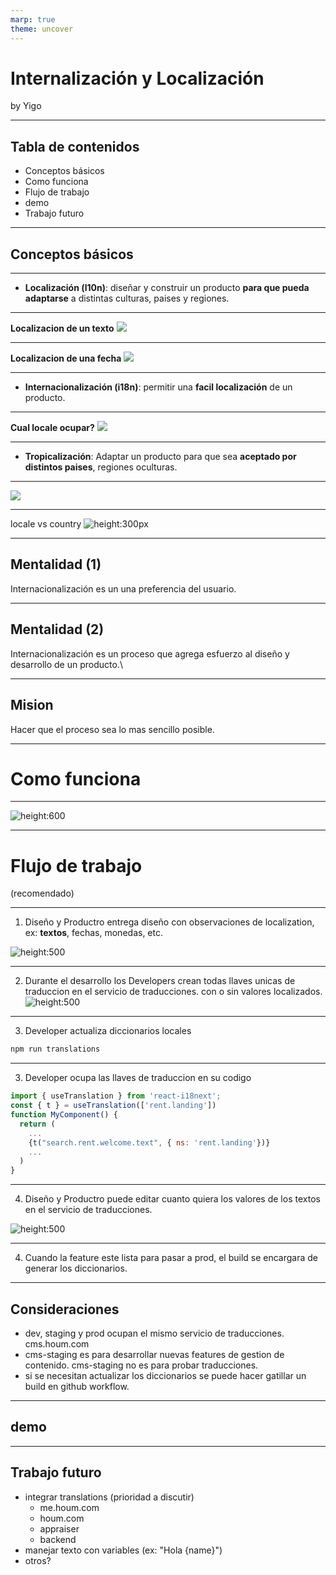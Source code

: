 ```yaml
---
marp: true
theme: uncover
---
```


# Internalización y Localización
by Yigo

---
## Tabla de contenidos
* Conceptos básicos
* Como funciona
* Flujo de trabajo
* demo
* Trabajo futuro
---
## Conceptos básicos
---
* **Localización (l10n)**: diseñar y construir un producto **para que pueda adaptarse** a distintas culturas, paises y regiones.
---
**Localizacion de un texto**
![](images/localization-text-example.png)

---
**Localizacion de una fecha**
![](images/localization-date-example.png)

---
* **Internacionalización (i18n)**: permitir una **facil localización** de un producto.
---
**Cual locale ocupar?**
![](images/internationalization-text-example.png)

---
* **Tropicalización**: Adaptar un producto para que sea **aceptado por distintos paises**, regiones oculturas.
---
![](images/tropizalization-example.png)

---
locale vs country
![height:300px](images/locale-vs-country.png)

---
## Mentalidad (1)
Internacionalización es un una preferencia del usuario.

---
## Mentalidad (2)
Internacionalización es un proceso que agrega esfuerzo al diseño y desarrollo de un producto.\

---
## Mision
Hacer que el proceso sea lo mas sencillo posible.

---
# Como funciona
---
![height:600](images/how-it-works.png)

---
# Flujo de trabajo
(recomendado)

---

1. Diseño y Productro entrega diseño con observaciones de localization, ex: **textos**, fechas, monedas, etc.

![height:500](images/workflow-1.png)

---

2. Durante el desarrollo los Developers crean todas llaves unicas de traduccion en el servicio de traducciones. con o sin valores localizados.
![height:500](images/workflow-2.png)

---
3. Developer actualiza diccionarios locales

```bash
npm run translations
```
---
3. Developer ocupa las llaves de traduccion en su codigo
```js
import { useTranslation } from 'react-i18next';
const { t } = useTranslation(['rent.landing'])
function MyComponent() {
  return (
    ...
    {t("search.rent.welcome.text", { ns: 'rent.landing'})}
    ...
  )
}
```
---
4. Diseño y Productro puede editar cuanto quiera los valores de los textos en el servicio de traducciones.

![height:500](images/workflow-3.png)

---

4. Cuando la feature este lista para pasar a prod, el build se encargara de generar los diccionarios.

---
## Consideraciones

* dev, staging y prod ocupan el mismo servicio de traducciones. cms.houm.com
* cms-staging es para desarrollar nuevas features de gestion de contenido. cms-staging no es para probar traducciones.
* si se necesitan actualizar los diccionarios se puede hacer gatillar un build en github workflow.
---
## demo
---
## Trabajo futuro
* integrar translations (prioridad a discutir)
  * me.houm.com
  * houm.com
  * appraiser
  * backend
* manejar texto con variables (ex: "Hola {name}")
* otros?